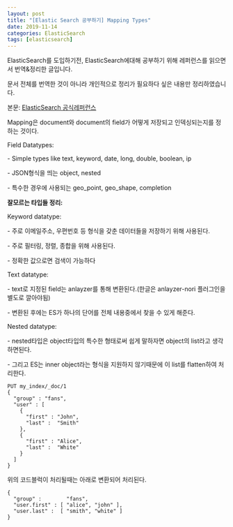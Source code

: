 ```yaml
---
layout: post
title: "[Elastic Search 공부하기] Mapping Types"
date: 2019-11-14
categories: ElasticSearch
tags: [elasticsearch]
---
```


ElasticSearch를 도입하기전, ElasticSearch에대해 공부하기 위해 레퍼런스를 읽으면서 번역&정리한 글입니다.

문서 전체를 번역한 것이 아니라 개인적으로 정리가 필요하다 싶은 내용만 정리하였습니다.

본문: [ElasticSearch 공식레퍼런스](https://www.elastic.co/guide/en/elasticsearch/reference/current/mapping.html#mapping)

Mapping은 document와 document의 field가 어떻게 저장되고 인덱싱되는지를 정하는 것이다.

Field Datatypes:

\- Simple types like text, keyword, date, long, double, boolean, ip

\- JSON형식을 띄는 object, nested

\- 특수한 경우에 사용되는 geo\_point, geo\_shape, completion

**잘모르는 타입들 정리:**

Keyword datatype:

\- 주로 이메일주소, 우편번호 등 형식을 갖춘 데이터들을 저장하기 위해 사용된다.

\- 주로 필터링, 정렬, 종합을 위해 사용된다.

\- 정확한 값으로면 검색이 가능하다

Text datatype:

\- text로 지정된 field는 anlayzer를 통해 변환된다.(한글은 anlayzer-nori 플러그인을 별도로 깔아야됨)

\- 변환된 후에는 ES가 하나의 단어를 전체 내용중에서 찾을 수 있게 해준다.

Nested datatype:

\- nested타입은 object타입의 특수한 형태로써 쉽게 말하자면 object의 list라고 생각하면된다.

\- 그리고 ES는 inner object라는 형식을 지원하지 않기때문에 이 list를 flatten하여 처리한다.

```
PUT my_index/_doc/1
{
  "group" : "fans",
  "user" : [ 
    {
      "first" : "John",
      "last" :  "Smith"
    },
    {
      "first" : "Alice",
      "last" :  "White"
    }
  ]
}
```

위의 코드블럭이 처리될때는 아래로 변환되어 처리된다.

```
{
  "group" :        "fans",
  "user.first" : [ "alice", "john" ],
  "user.last" :  [ "smith", "white" ]
}
```